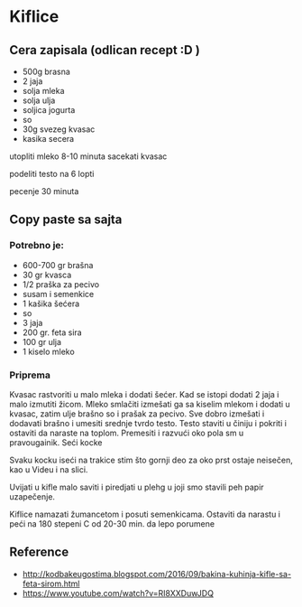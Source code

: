 # Kiflice

## Cera zapisala (odlican recept :D )

- 500g brasna
- 2 jaja
- solja mleka
- solja ulja
- soljica jogurta
- so
- 30g svezeg kvasac
- kasika secera

utopliti mleko
8-10 minuta sacekati kvasac

podeliti testo na 6 lopti

pecenje 30 minuta


## Copy paste sa sajta

### Potrebno je:

- 600-700 gr brašna
- 30 gr kvasca
- 1/2 praška za pecivo
- susam i semenkice
- 1 kašika šećera
- so
- 3 jaja
- 200 gr. feta sira
- 100 gr ulja
- 1 kiselo mleko

### Priprema

Kvasac rastvoriti u malo mleka i dodati šećer. Kad se istopi dodati 2 jaja i malo izmutiti žicom. Mleko smlačiti izmešati ga sa kiselim mlekom i dodati u  kvasac, zatim ulje brašno so i prašak za pecivo. Sve dobro izmešati i dodavati brašno i umesiti srednje tvrdo testo. Testo staviti u činiju i pokriti i ostaviti da naraste na toplom.
Premesiti i razvući oko pola sm  u pravougainik. Seći kocke

Svaku kocku iseći na trakice stim što gornji deo za oko prst ostaje neisečen, kao u Videu i na slici.

Uvijati u kifle malo saviti i piredjati u plehg u joji smo stavili peh papir uzapečenje.

Kiflice namazati žumancetom i posuti semenkicama.
Ostaviti da narastu i peći na 180 stepeni C od 20-30 min. da lepo porumene

## Reference

- http://kodbakeugostima.blogspot.com/2016/09/bakina-kuhinja-kifle-sa-feta-sirom.html
- https://www.youtube.com/watch?v=RI8XXDuwJDQ

